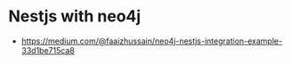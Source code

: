 # Nestjs with neo4j 

- https://medium.com/@faaizhussain/neo4j-nestjs-integration-example-33d1be715ca8
